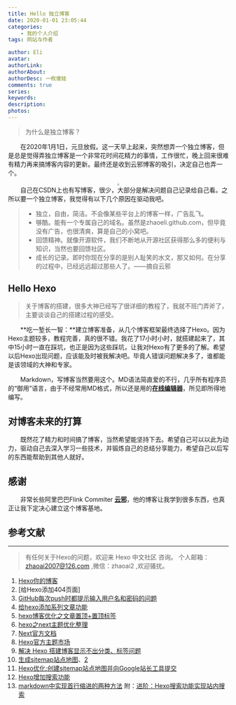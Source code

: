 ```yaml
---
title: Hello 独立博客
date: 2020-01-01 23:05:44
categories: 
    - 我的个人介绍
tags: 网站与作者

author: Eli
avatar: 
authorLink: 
authorAbout: 
authorDesc: 一枚傻娃
comments: true
series:
keywords: 
description: 
photos:
---
```

> 为什么是独立博客？

 &emsp;&emsp;在2020年1月1日，元旦放假。这一天早上起来，突然想弄一个独立博客，但是总是觉得弄独立博客是一个非常花时间花精力的事情，工作很忙，晚上回来很难有精力再来搞博客内容的更新。最终还是收到云邪博客的吸引，决定自己也弄一个。
 <center><img src="https://timgsa.baidu.com/timg?image&quality=80&size=b9999_10000&sec=1582469298827&di=eac46be4152c4aa3166f3ebd6d907b4e&imgtype=jpg&src=http%3A%2F%2Fimgsrc.baidu.com%2Fforum%2Fw%3D580%2Fsign%3Dbbdd96a78e44ebf86d716437e9f8d736%2F41188cddd100baa11dace81f4e10b912c9fc2ebd.jpg" style="zoom:30%" /></center>
<!--more-->
 &emsp;&emsp;自己在CSDN上也有写博客，很少，大部分是解决问题自己记录给自己看。之所以要一个独立博客，我觉得有以下几个原因在驱动我吧。

> * 独立，自由，简洁。不会像某些平台上的博客一样，广告乱飞。
> * 够酷。能有一个专属自己的域名。虽然是zhaoeli.github.com，但毕竟没有广告，也很清爽，算是自己的小窝吧。
> * 回馈精神。就像开源软件，我们不断地从开源社区获得那么多的便利与知识，当然也要回馈社区。   
> * 成长的记录。即时你现在分享的是别人耻笑的水文，那又如何。在分享的过程中，已经远远超过那些人了。——摘自云邪


## **Hello Hexo**
>关于博客的搭建，很多大神已经写了很详细的教程了，我就不班门弄斧了，主要谈谈自己的搭建过程的感受。

 &emsp;&emsp;**吃一堑长一智：**建立博客准备，从几个博客框架最终选择了Hexo。因为Hexo主题较多，教程完善，真的很不错。我花了17小时小时，就搭建起来了，其中15小时一直在踩坑，也正是因为这些踩坑，让我对Hexo有了更多的了解。希望以后Hexo出现问题，应该能及时被我解决吧。毕竟人错误问题解决多了，谁都能是该领域的大神和专家。
<!-- 遇到The file will have its original line endings in your working directory 解决办法(http://www.bubuko.com/infodetail-2972518.html?__cf_chl_jschl_tk__=11eef45c84fc8bffbd86038ccb93b094bc136b5c-1579403748-0-Af692ww2DKYQB4APTzpxyv83-XxCAEq4wSiJ_2hzYd0xTWGWxhNmrWKetHp__C8bGl9Prgy1l164xT5Db0RZCczy8aR1vWIO-8sjcD93g3ZnpDPWN6lZJKw2F3PbdbfkFQd6EkzgV88U2b3jC43OUQ7X3vM9gG91w5v8BY48SsZTXnbNYzzIt-ZyLrkVAGTrUGiw6Dw62dFfPdlCf4vIeu5N8nNOR-0sWt98SzlKvsfNQWE-usY1KQIvIsSx6b64i8LUztn9d6pRT23BIDNFY3wuoT2ZneJ3SfcX4RjBNM7c)-->

 &emsp;&emsp;Markdown，写博客当然要用这个。MD语法简直爱的不行，几乎所有程序员的“御用”语言，由于不经常用MD格式，所以还是用的[**在线编辑器**](https://www.zybuluo.com/mdeditor)，所见即所得地编写。

## **对博客未来的打算**
 &emsp;&emsp;既然花了精力和时间搞了博客，当然希望能坚持下去。希望自己可以以此为动力，驱动自己去深入学习一些技术，并锻炼自己的总结分享能力，希望自己以后写的东西能帮助到其他人就好。

## **感谢**
 &emsp;&emsp;非常长些阿里巴巴Flink Commiter [**云邪**](http://wuchong.me/)，他的博客让我学到很多东西，也真正让我下定决心建立这个博客基地。

## **参考文献**
---
>有任何关于Hexo的问题，欢迎来 Hexo 中文社区 咨询。 
>个人邮箱： zhaoai2007@126.com ,微信：zhaoai2 ,欢迎骚扰。

1. [Hexo你的博客](https://www.jianshu.com/p/77db3862595c)
2. [给Hexo添加404页面]
3. [GitHub每次push时都提示输入用户名和密码的问题](https://blog.csdn.net/Mr_JavaScript/article/details/83043174)
4. [给hexo添加系列文章功能](https://www.jianshu.com/p/5b39e3404a35)
4. [hexo博客优化之文章置顶+置顶标签](https://blog.csdn.net/qwerty200696/article/details/79010629)
5. [hexo之next主题优化整理](https://www.jianshu.com/p/ba61be039c1f)
6. [Next官方文档](http://theme-next.iissnan.com/)
7. [Hexo官方主题市场](https://hexo.io/themes/)
8. [解决 Hexo 搭建博客显示不出分类、标签问题](https://blog.csdn.net/Wonz5130/article/details/84666519)
9. [生成sitemap站点地图](https://www.jianshu.com/p/9c2d6db2f855)、[2](https://blog.csdn.net/qiuchengjia/article/details/52923170)
10. [Hexo优化:创建sitemap站点地图并向Google站长工具提交](https://blog.csdn.net/mobiusstrip/article/details/87258612)
11. [Hexo增加搜索功能](https://www.jianshu.com/p/d388119a90ec) 
12. [markdown中实现首行缩进的两种方法](https://blog.csdn.net/mountzf/article/details/51714763) 
附：[进阶：Hexo搜索功能实现站内搜索](https://segmentfault.com/a/1190000011917419)

